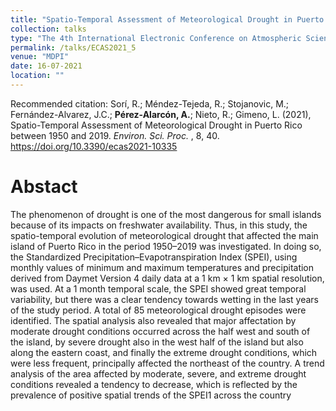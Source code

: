 ```yaml
---
title: "Spatio-Temporal Assessment of Meteorological Drought in Puerto Rico between 1950 and 2019"
collection: talks
type: "The 4th International Electronic Conference on Atmospheric Sciences "
permalink: /talks/ECAS2021_5
venue: "MDPI"
date: 16-07-2021
location: ""
---
```


Recommended citation: Sorí, R.; Méndez-Tejeda, R.; Stojanovic, M.; Fernández-Alvarez, J.C.; <b>Pérez-Alarcón, A.</b>; Nieto, R.; Gimeno, L. (2021), Spatio-Temporal Assessment
of Meteorological Drought in Puerto Rico between 1950 and 2019. <i>Environ. Sci. Proc. </i>, 8, 40. https://doi.org/10.3390/ecas2021-10335 



# Abstact
The phenomenon of drought is one of the most dangerous for small islands because of its impacts on freshwater availability. Thus, in this study, 
the spatio-temporal evolution of meteorological drought that affected the main island of Puerto Rico in the period 1950–2019 was investigated. In 
doing so, the Standardized Precipitation–Evapotranspiration Index (SPEI), using monthly values of minimum and maximum temperatures and precipitation 
derived from Daymet Version 4 daily data at a 1 km × 1 km spatial resolution, was used. At a 1 month temporal scale, the SPEI showed great temporal
variability, but there was a clear tendency towards wetting in the last years of the study period. A total of 85 meteorological drought episodes were 
identified. The spatial analysis also revealed that major affectation by moderate drought conditions occurred across the half west and south of the island, 
by severe drought also in the west half of the island but also along the eastern coast, and finally the extreme drought conditions, which were less frequent,
principally affected the northeast of the country. A trend analysis of the area affected by moderate, severe, and extreme drought conditions revealed a
tendency to decrease, which is reflected by the prevalence of positive spatial trends of the SPEI1 across the country

